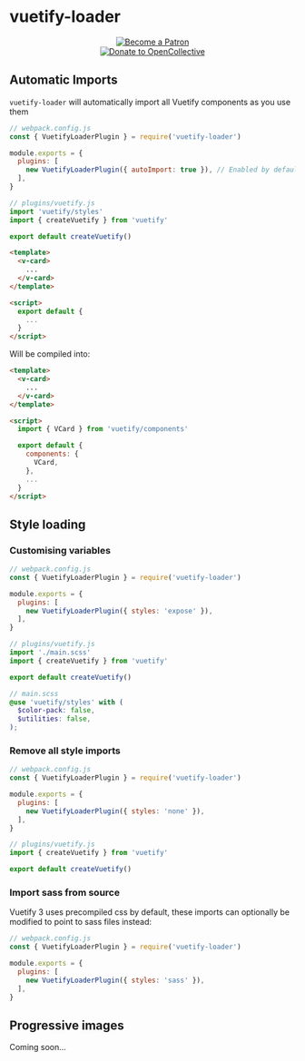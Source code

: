 # vuetify-loader

<div align="center">
  <a href="https://www.patreon.com/kaelwd">
    <img src="https://c5.patreon.com/external/logo/become_a_patron_button.png" alt="Become a Patron" />
  </a>
  <br>
  <a href="https://opencollective.com/vuetify">
    <img src="https://opencollective.com/static/images/become_sponsor.svg" alt="Donate to OpenCollective">
  </a>
</div>

## Automatic Imports
`vuetify-loader` will automatically import all Vuetify components as you use them

```js
// webpack.config.js
const { VuetifyLoaderPlugin } = require('vuetify-loader')

module.exports = {
  plugins: [
    new VuetifyLoaderPlugin({ autoImport: true }), // Enabled by default
  ],
}
```
```js
// plugins/vuetify.js
import 'vuetify/styles'
import { createVuetify } from 'vuetify'

export default createVuetify()
```

```html
<template>
  <v-card>
    ...
  </v-card>
</template>

<script>
  export default {
    ...
  }
</script>
```

Will be compiled into:

```html
<template>
  <v-card>
    ...
  </v-card>
</template>

<script>
  import { VCard } from 'vuetify/components'

  export default {
    components: {
      VCard,
    },
    ...
  }
</script>
```

## Style loading
### Customising variables
```js
// webpack.config.js
const { VuetifyLoaderPlugin } = require('vuetify-loader')

module.exports = {
  plugins: [
    new VuetifyLoaderPlugin({ styles: 'expose' }),
  ],
}
```
```js
// plugins/vuetify.js
import './main.scss'
import { createVuetify } from 'vuetify'

export default createVuetify()
```
```scss
// main.scss
@use 'vuetify/styles' with (
  $color-pack: false,
  $utilities: false,
);
```

### Remove all style imports
```js
// webpack.config.js
const { VuetifyLoaderPlugin } = require('vuetify-loader')

module.exports = {
  plugins: [
    new VuetifyLoaderPlugin({ styles: 'none' }),
  ],
}
```
```js
// plugins/vuetify.js
import { createVuetify } from 'vuetify'

export default createVuetify()
```

### Import sass from source
Vuetify 3 uses precompiled css by default, these imports can optionally be modified to point to sass files instead:

```js
// webpack.config.js
const { VuetifyLoaderPlugin } = require('vuetify-loader')

module.exports = {
  plugins: [
    new VuetifyLoaderPlugin({ styles: 'sass' }),
  ],
}
```

## Progressive images
Coming soon...
